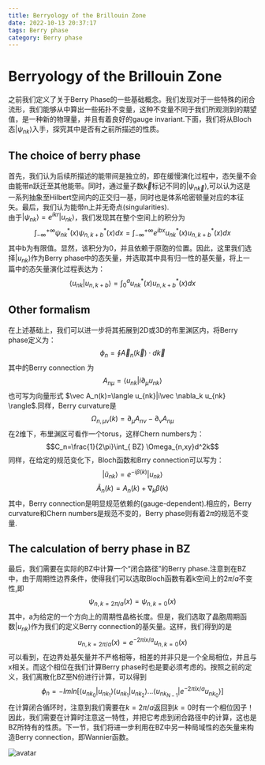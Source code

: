 ```yaml
---
title: Berryology of the Brillouin Zone
date: 2022-10-13 20:37:17
tags: Berry phase
category: Berry phase
---
```


# Berryology of the Brillouin Zone

之前我们定义了关于Berry Phase的一些基础概念。我们发现对于一些特殊的闭合流形，我们能够从中算出一些拓扑不变量，这种不变量不同于我们所观测到的期望值，是一种新的物理量，并且有着良好的gauge invariant.下面，我们将从Bloch态$|\psi_{nk}\rangle$入手，探究其中是否有之前所描述的性质。

## The choice of berry phase

首先，我们认为后续所描述的能带间是独立的，即在缓慢演化过程中，态矢量不会由能带n跃迁至其他能带。同时，通过量子数$\vec k$标记不同的$|\psi_{n\vec k}\rangle$,可以认为这是一系列抽象至Hilbert空间内的正交归一基，同时也是体系哈密顿量对应的本征矢。最后，我们认为能带n上并无奇点(singularities).\
由于$|\psi_{nk}\rangle=e^{ikr}|u_{nk}\rangle$，我们发现其在整个空间上的积分为
$$\int_{-\infty}^{+\infty}\psi_{nk}^*(x)\psi_{n,k+b}^*(x)dx=\int_{-\infty}^{+\infty}e^{ibx}u_{nk}^*(x)u_{n,k+b}^*(x)dx$$
其中b为有限值。显然，该积分为0，并且依赖于原胞的位置。因此，这里我们选择$|u_{nk}\rangle$作为Berry phase中的态矢量，并选取其中具有归一性的基矢量，将上一篇中的态矢量演化过程表达为：
$$\langle u_{nk}|u_{n,k+b}\rangle=\int_{0}^a u_{nk}^*(x)u_{n,k+b}^*(x)dx$$

## Other formalism

在上述基础上，我们可以进一步将其拓展到2D或3D的布里渊区内，将Berry phase定义为：
$$\phi_n=\oint \vec A_n(\vec k) \cdot d\vec{k}$$
其中的Berry connection 为
$$A_{n\mu}=\langle u_{nk}|i\partial_\mu u_{nk} \rangle$$
也可写为向量形式 $\vec A_n(k)=\langle u_{nk}|i\vec \nabla_k u_{nk} \rangle$.同样，Berry curvature是
$$\Omega_{n,\mu \nu}(k) = \partial_\mu A_{n\nu}- \partial_\nu A_{n\mu}$$
在2维下，布里渊区可看作一个torus，这样Chern numbers为：
$$C_n=\frac{1}{2\pi}\int_{ BZ} \Omega_{n,xy}d^2k$$
同样，在给定的规范变化下，Bloch函数和Brry connection可以写为：
$$|\tilde{u}_{nk}\rangle = e^{-i\beta(k)}|u_{nk}\rangle$$
$$\tilde{A}_n(k)=A_n(k)+\nabla_k\beta(k)$$
其中，Berry connection是明显规范依赖的(gauge-dependent).相应的，Berry curvature和Chern numbers是规范不变的，Berry phase则有着$2\pi$的规范不变量.

##  The calculation of berry phase in BZ

最后，我们需要在实际的BZ中计算一个“闭合路径”的Berry phase.注意到在BZ中，由于周期性边界条件，使得我们可以选取Bloch函数有着k空间上的$2\pi/a$不变性,即
$$\psi_{n,k=2\pi/a}(x)=\psi_{n,k=0}(x)$$
其中，a为给定的一个方向上的周期性晶格长度。但是，我们选取了晶胞周期函数$|u_{nk}\rangle$作为我们的定义Berry connection的基矢量。这样，我们得到的是
$$u_{n,k=2\pi/a}(x)=e^{-2\pi ix/a}u_{n,k=0}(x)$$
可以看到，在边界处基矢量并不严格相等，相差的并非只是一个全局相位，并且与x相关。而这个相位在我们计算Berry phase时也是要必须考虑的。按照之前的定义，我们离散化BZ至N份进行计算，可以得到
$$\phi_n=-Imln[\langle u_{nk_0}|u_{nk_1}\rangle\langle u_{nk_1}|u_{nk_2}\rangle...\langle u_{nk_{N-1}}|e^{-2\pi ix/a}u_{nk_0}\rangle]$$
在计算闭合循环时，注意到我们需要在$k=2\pi/a$返回到$k=0$时有一个相位因子！因此，我们需要在计算时注意这一特性，并把它考虑到闭合路径中的计算，这也是BZ所特有的性质。下一节，我们将进一步利用在BZ中另一种局域性的态矢量来构造Berry connection，即Wannier函数。

![avatar](/Berryology%20of%20the%20Brillouin%20Zone/1.png)